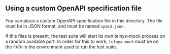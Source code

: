 ## Using a custom OpenAPI specification file

You can place a custom OpenAPI specification file in this
directory. The file must be in JSON format, and must be named `spec3.json`.

If this files is present, the test suite will start its own telnyx-mock
process on a random available port. In order for this to work, `telnyx-mock`
must be on the `PATH` in the environment used to run the test suite.
